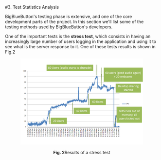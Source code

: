#3. Test Statistics Analysis

BigBlueButton's testing phase is extensive, and one of the core development parts of the project. In this section we'll list some of the testing methods used by BigBlueButton's developers.

One of the important tests is the **stress test**, which consists in having an increasingly large number of users logging in the application and using it to see what is the server response to it. One of these tests results is shown in Fig.2

<p align="center">
  <img src="images/stress_test.png" width="80%" height="80%">
  <span class="caption">
        <p align="center"><b>Fig. 2</b>Results of a stress test</p>
  </span>
</p>
